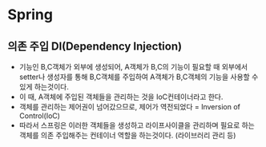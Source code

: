 # Spring


## 의존 주입&nbsp;DI(Dependency Injection)
 - 기능인 B,C객체가 외부에 생성되어, A객체가 B,C의 기능이 필요할 때 외부에서 setter나 생성자를 통해 B,C객체를 주입하여 A객체가 B,C객체의 기능을 사용할 수 있게 하는것이다.
 - 이 때, A객체에 주입된 객체들을 관리하는 것을 IoC컨테이너라고 한다.
 - 객체를 관리하는 제어권이 넘어갔으므로, 제어가 역전되었다 = Inversion of Control(IoC)
 - 따라서 스프링은 이러한 객체들을 생성하고 라이프사이클을 관리하며 필요로 하는 객체를 의존 주입해주는 컨테이너 역할을 하는것이다. (라이브러리 관리 등)